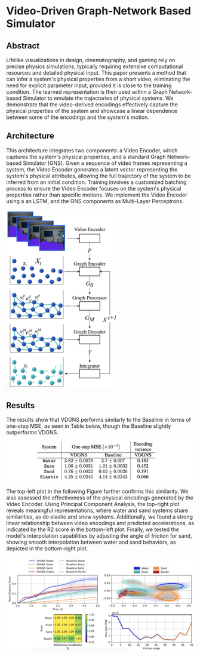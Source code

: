 # Video-Driven Graph-Network Based Simulator

## Abstract

Lifelike visualizations in design, cinematography, and gaming rely on precise physics simulations, typically requiring extensive computational resources and detailed physical input. This paper presents a method that can infer a system's physical properties from a short video, eliminating the need for explicit parameter input, provided it is close to the training condition. The learned representation is then used within a Graph Network-based Simulator to emulate the trajectories of physical systems. We demonstrate that the video-derived encodings effectively capture the physical properties of the system and showcase a linear dependence between some of the encodings and the system's motion.

## Architecture

This architecture integrates two components: a Video Encoder, which captures the system's physical properties, and a standard Graph Network-based Simulator (GNS). Given a sequence of video frames representing a system, the Video Encoder generates a latent vector representing the system's physical attributes, allowing the full trajectory of the system to be inferred from an initial condition. Training involves a customized batching process to ensure the Video Encoder focuses on the system's physical properties rather than specific motions. We implement the Video Encoder using a an LSTM, and the GNS components as Multi-Layer Perceptrons.

<img src="architecture.png" style="width: 60%"/>

## Results

The results show that VDGNS performs similarly to the Baseline in terms of one-step MSE, as seen in Table below, though the Baseline slightly outperforms VDGNS. 

![One-step MSE](table.png)

The top-left plot in the following Figure further confirms this similarity. We also assessed the effectiveness of the physical encodings generated by the Video Encoder. Using Principal Component Analysis, the top-right plot reveals meaningful representations, where water and sand systems share similarities, as do elastic and snow systems. Additionally, we found a strong linear relationship between video encodings and predicted accelerations, as indicated by the R2 score in the bottom-left plot. Finally, we tested the model's interpolation capabilities by adjusting the angle of friction for sand, showing smooth interpolation between water and sand behaviors, as depicted in the bottom-right plot.

![All results](results.png)